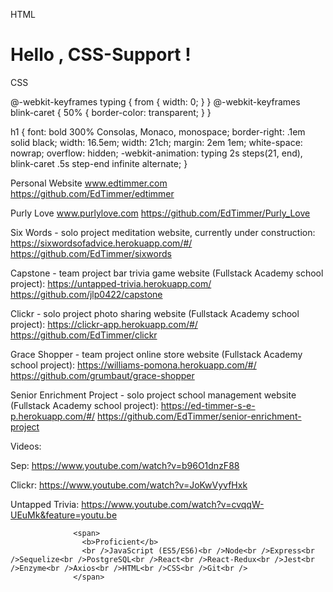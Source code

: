 HTML

<!DOCTYPE html>
<html>
<head>
<meta charset=utf-8 />
<title>Mampel</title>
  
</head>
<body>
  <h1>Hello , CSS-Support !</h1>  
</body>
</html>

CSS

@-webkit-keyframes typing { from { width: 0; } }
@-webkit-keyframes blink-caret { 50% { border-color: transparent; } }

h1 { 
    font: bold 300% Consolas, Monaco, monospace;
    border-right: .1em solid black;
    width: 16.5em; 
    width: 21ch;
    margin: 2em 1em;
    white-space: nowrap;
    overflow: hidden;
    -webkit-animation: typing 2s steps(21, end),
               blink-caret .5s step-end infinite alternate;
}


Personal Website
www.edtimmer.com
https://github.com/EdTimmer/edtimmer

Purly Love
www.purlylove.com
https://github.com/EdTimmer/Purly_Love

Six Words - solo project meditation website, currently under construction:
https://sixwordsofadvice.herokuapp.com/#/
https://github.com/EdTimmer/sixwords

Capstone - team project bar trivia game website (Fullstack Academy school project):
https://untapped-trivia.herokuapp.com/
https://github.com/jlp0422/capstone

Clickr - solo project photo sharing website (Fullstack Academy school project):
https://clickr-app.herokuapp.com/#/
https://github.com/EdTimmer/clickr

Grace Shopper - team project online store website (Fullstack Academy school project):
https://williams-pomona.herokuapp.com/#/
https://github.com/grumbaut/grace-shopper

Senior Enrichment Project - solo project school management website (Fullstack Academy school project):
https://ed-timmer-s-e-p.herokuapp.com/#/
https://github.com/EdTimmer/senior-enrichment-project

Videos:

Sep:
https://www.youtube.com/watch?v=b96O1dnzF88

Clickr:
https://www.youtube.com/watch?v=JoKwVyvfHxk

Untapped Trivia:
https://www.youtube.com/watch?v=cvqqW-UEuMk&feature=youtu.be


                  <span>
                    <b>Proficient</b>
                    <br />JavaScript (ES5/ES6)<br />Node<br />Express<br />Sequelize<br />PostgreSQL<br />React<br />React-Redux<br />Jest<br />Enzyme<br />Axios<br />HTML<br />CSS<br />Git<br />
                  </span>